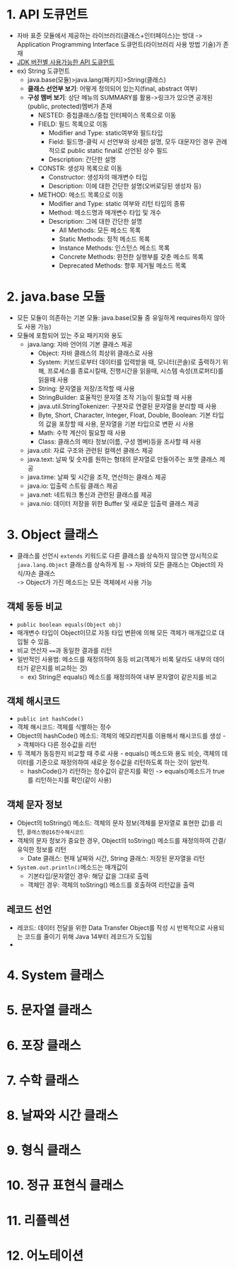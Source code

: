 # 1. API 도큐먼트
- 자바 표준 모듈에서 제공하는 라이브러리(클래스+인터페이스)는 방대 -> Application Programming Interface 도큐먼트(라이브러리 사용 방법 기술)가 존재
- [JDK 버전별 사용가능한 API 도큐먼트](https://docs.oracle.com/en/java/javase/index.html)
- ex) String 도큐먼트
  - java.base(모듈)>java.lang(패키지)>String(클래스)
  - **클래스 선언부 보기**: 어떻게 정의되어 있는지(final, abstract 여부)
  - **구성 멤버 보기**: 상단 메뉴의 SUMMARY를 활용->링크가 있으면 공개된(public, protected)멤버가 존재
    - NESTED: 중첩클래스/중첩 인터페이스 목록으로 이동
    - FIELD: 필드 목록으로 이동 
      - Modifier and Type: static여부와 필드타입
      - Field: 필드명-클릭 시 선언부와 상세한 설명, 모두 대문자인 경우 관례적으로 public static final로 선언된 상수 필드
      - Description: 간단한 설명
    - CONSTR: 생성자 목록으로 이동
      - Constructor: 생성자의 매개변수 타입
      - Description: 이에 대한 간단한 설명(오버로딩된 생성자 등)
    - METHOD: 메소드 목록으로 이동
      - Modifier and Type: static 여부와 리턴 타입의 종류
      - Method: 메소드명과 매개변수 타입 및 개수
      - Description: 그에 대한 간단한 설명
        - All Methods: 모든 메소드 목록
        - Static Methods: 정적 메소드 목록
        - Instance Methods: 인스턴스 메소드 목록
        - Concrete Methods: 완전한 실행부를 갖춘 메소드 목록
        - Deprecated Methods: 향후 제거될 메소드 목록
# 2. java.base 모듈
- 모든 모듈이 의존하는 기본 모듈: java.base(모듈 중 유일하게 requires하지 않아도 사용 가능)
- 모듈에 포함되어 있는 주요 패키지와 용도
  - java.lang: 자바 언어의 기본 클래스 제공
    - Object: 자바 클래스의 최상위 클래스로 사용
    - System: 키보드로부터 데이터를 입력받을 때, 모니터(콘솔)로 출력하기 위해, 프로세스를 종료시킬때, 진행시간을 읽을때, 시스템 속성(프로퍼티)를 읽을때 사용
    - String: 문자열을 저장/조작할 때 사용
    - StringBuilder: 효율적인 문자열 조작 기능이 필요할 때 사용
    - java.util.StringTokenizer: 구분자로 연결된 문자열을 분리할 때 사용
    - Byte, Short, Character, Integer, Float, Double, Boolean: 기본 타입의 값을 포장할 때 사용, 문자열을 기본 타입으로 변환 시 사용
    - Math: 수학 계산이 필요할 때 사용
    - Class: 클래스의 메타 정보(이름, 구성 멤버)등을 조사할 때 사용
  - java.util: 자료 구조와 관련된 컬렉션 클래스 제공
  - java.text: 날짜 및 숫자를 원하는 형태의 문자열로 만들어주는 포맷 클래스 제공
  - java.time: 날짜 및 시간을 조작, 연산하는 클래스 제공
  - java.io: 입출력 스트림 클래스 제공
  - java.net: 네트워크 통신과 관련된 클래스를 제공
  - java.nio: 데이터 저장을 위한 Buffer 및 새로운 입출력 클래스 제공
# 3. Object 클래스
- 클래스를 선언시 `extends` 키워드로 다른 클래스를 상속하지 않으면 암시적으로 `java.lang.Object` 클래스를 상속하게 됨 -> 자바의 모든 클래스는 Object의 자식/자손 클래스  
-> Object가 가진 메소드는 모든 객체에서 사용 가능
## 객체 동등 비교
- `public boolean equals(Object obj)`
- 매개변수 타입이 Object이므로 자동 타입 변환에 의해 모든 객체가 매개값으로 대입될 수 있음.
- 비교 연산자 `==`과 동일한 결과를 리턴
- 일반적인 사용법: 메소드를 재정의하여 동등 비교(객체가 비록 달라도 내부의 데이터가 같은지를 비교하는 것)
  - ex) String은 equals() 메소드를 재정의하여 내부 문자열이 같은지를 비교
## 객체 해시코드
- `public int hashCode()`
- 객체 해시코드: 객체를 식별하는 정수
- Object의 hashCode() 메소드: 객체의 메모리번지를 이용해서 해시코드를 생성 -> 객체마다 다른 정수값을 리턴
- 두 객체가 동등한지 비교할 때 주로 사용 - equals() 메소드와 용도 비슷, 객체의 데이터를 기준으로 재정의하여 새로운 정수값을 리턴하도록 하는 것이 일반적.
  - hashCode()가 리턴하는 정수값이 같은지를 확인 -> equals()메소드가 true를 리턴하는지를 확인(같이 사용)
## 객체 문자 정보
- Object의 toString() 메소드: 객체의 문자 정보(객체를 문자열로 표현한 값)를 리턴, `클래스명@16진수해시코드`
- 객체의 문자 정보가 중요한 경우, Object의 toString() 메소드를 재정의하여 간결/유익한 정보를 리턴
  - Date 클래스: 현재 날짜와 시간, String 클래스: 저장된 문자열을 리턴
- `System.out.println()`메소드는 매개값이
  - 기본타입/문자열인 경우: 해당 값을 그대로 출력
  - 객체인 경우: 객체의 toString() 메소드를 호출하여 리턴값을 출력
## 레코드 선언
- 레코드: 데이터 전달을 위한 Data Transfer Object를 작성 시 반복적으로 사용되는 코드를 줄이기 위해 Java 14부터 레코드가 도입됨
- 
# 4. System 클래스
# 5. 문자열 클래스
# 6. 포장 클래스
# 7. 수학 클래스
# 8. 날짜와 시간 클래스
# 9. 형식 클래스
# 10. 정규 표현식 클래스
# 11. 리플렉션
# 12. 어노테이션